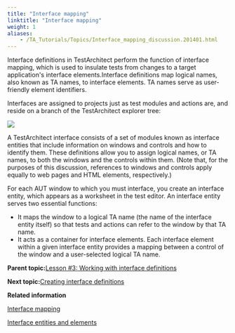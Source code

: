 ```yaml
--- 
title: "Interface mapping"
linktitle: "Interface mapping"
weight: 1
aliases: 
    - /TA_Tutorials/Topics/Interface_mapping_discussion.201401.html
---
```


Interface definitions in TestArchitect perform the function of interface mapping, which is used to insulate tests from changes to a target application's interface elements.Interface definitions map logical names, also known as TA names, to interface elements. TA names serve as user-friendly element identifiers.

Interfaces are assigned to projects just as test modules and actions are, and reside on a branch of the TestArchitect explorer tree:

![](/images//Images/TA_Help/Images/Tree_with_interfaces02.png)

A TestArchitect interface consists of a set of modules known as interface entities that include information on windows and controls and how to identify them. These definitions allow you to assign logical names, or TA names, to both the windows and the controls within them. \(Note that, for the purposes of this discussion, references to windows and controls apply equally to web pages and HTML elements, respectively.\)

For each AUT window to which you must interface, you create an interface entity, which appears as a worksheet in the test editor. An interface entity serves two essential functions:

-   It maps the window to a logical TA name \(the name of the interface entity itself\) so that tests and actions can refer to the window by that TA name.
-   It acts as a container for interface elements. Each interface element within a given interface entity provides a mapping between a control of the window and a user-selected logical TA name.

**Parent topic:**[Lesson \#3: Working with interface definitions](/TA_Tutorials/Topics/Tutorial_Working_with_interface_definitions.html)

**Next topic:**[Creating interface definitions](/TA_Tutorials/Topics/Creating_interface_definitions.html)

**Related information**  


[Interface mapping](/TA_Help/Topics/Interface_def_mapping.201401.html)

[Interface entities and elements](/TA_Help/Topics/Interface_entities_and_elements.html)

